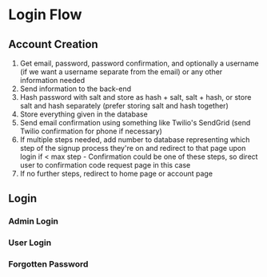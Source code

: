 # Login Flow

## Account Creation
  1. Get email, password, password confirmation, and optionally a username (if we want a username separate from the email) or any other information needed
  2. Send information to the back-end
  3. Hash password with salt and store as hash + salt, salt + hash, or store salt and hash separately (prefer storing salt and hash together)
  4. Store everything given in the database
  5. Send email confirmation using something like Twilio's SendGrid (send Twilio confirmation for phone if necessary)
  6. If multiple steps needed, add number to database representing which step of the signup process they're on and redirect to that page upon login if < max step
    - Confirmation could be one of these steps, so direct user to confirmation code request page in this case
  7. If no further steps, redirect to home page or account page

## Login

### Admin Login

### User Login

### Forgotten Password

